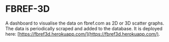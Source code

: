 # FBREF-3D

A dashboard to visualise the data on fbref.com as 2D or 3D scatter graphs. The data is periodically scraped and added 
to the database. It is deployed here:  [https://fbref3d.herokuapp.com/](https://fbref3d.herokuapp.com/).